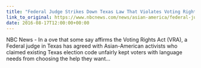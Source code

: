 ```yaml
---
title: "Federal Judge Strikes Down Texas Law That Violates Voting Rights Act"
link_to_original: https://www.nbcnews.com/news/asian-america/federal-judge-strikes-down-texas-law-violates-voting-rights-act-n632831  
date: 2016-08-17T12:00:00+00:00
---
```

  
NBC News - In a ove that some say affirms the Voting Rights Act (VRA), a Federal judge in Texas has agreed with Asian-American activists who claimed existing Texas election code unfairly kept voters with language needs from choosing the help they want...  


